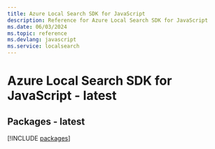 ```yaml
---
title: Azure Local Search SDK for JavaScript
description: Reference for Azure Local Search SDK for JavaScript
ms.date: 06/03/2024
ms.topic: reference
ms.devlang: javascript
ms.service: localsearch
---
```

# Azure Local Search SDK for JavaScript - latest
## Packages - latest
[!INCLUDE [packages](local-search-index.md)]